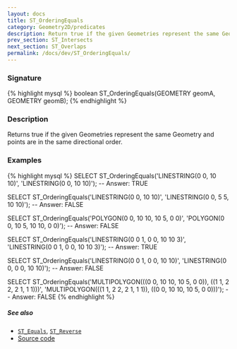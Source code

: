 ```yaml
---
layout: docs
title: ST_OrderingEquals
category: Geometry2D/predicates
description: Return true if the given Geometries represent the same Geometry and points are in the same directional order
prev_section: ST_Intersects
next_section: ST_Overlaps
permalink: /docs/dev/ST_OrderingEquals/
---
```


### Signature

{% highlight mysql %}
boolean ST_OrderingEquals(GEOMETRY geomA, GEOMETRY geomB);
{% endhighlight %}

### Description
Returns true if the given Geometries represent the same Geometry and points are in the same directional order.

### Examples

{% highlight mysql %}
SELECT ST_OrderingEquals('LINESTRING(0 0, 10 10)', 
                         'LINESTRING(0 0, 10 10)');
-- Answer: TRUE

SELECT ST_OrderingEquals('LINESTRING(0 0, 10 10)', 
                         'LINESTRING(0 0, 5 5, 10 10)');
-- Answer: FALSE

SELECT ST_OrderingEquals('POLYGON(0 0, 10 10, 10 5, 0 0)', 
                         'POLYGON(0 0, 10 5, 10 10, 0 0)');
-- Answer: FALSE

SELECT ST_OrderingEquals('LINESTRING(0 0 1, 0 0, 10 10 3)', 
                         'LINESTRING(0 0 1, 0 0, 10 10 3)');
-- Answer: TRUE

SELECT ST_OrderingEquals('LINESTRING(0 0 1, 0 0, 10 10)', 
                         'LINESTRING(0 0, 0 0, 10 10)');
-- Answer: FALSE

SELECT ST_OrderingEquals('MULTIPOLYGON(((0 0, 10 10, 10 5, 0 0)),
                                       ((1 1, 2 2, 2 1, 1 1)))',
                         'MULTIPOLYGON(((1 1, 2 2, 2 1, 1 1)),
                                       ((0 0, 10 10, 10 5, 0 0)))');
-- Answer: FALSE
{% endhighlight %}

##### See also

* [`ST_Equals`](../ST_Equals), [`ST_Reverse`](../ST_Reverse)
* <a href="https://github.com/irstv/H2GIS/blob/b3b4d698d2d8da9e442fb13231c60b50d8d532ab/h2spatial/src/main/java/org/h2gis/h2spatial/internal/function/spatial/predicates/ST_OrderingEquals.java" target="_blank">Source code</a>

